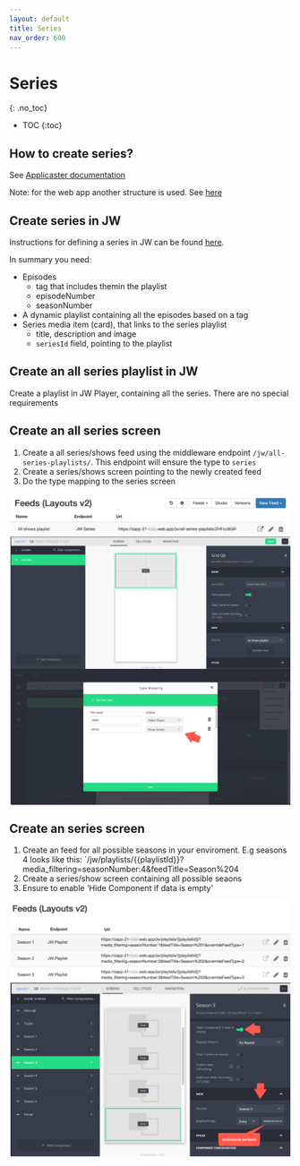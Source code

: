```yaml
---
layout: default
title: Series
nav_order: 600
---
```

# Series
{: .no_toc}

- TOC
{:toc}

## How to create series?
See [Applicaster documentation](https://docs.applicaster.com/integrations/jw-endpoints/#create-an-episodic-structure-using-jw-playlists)

Note: for the web app another structure is used. See [here](https://support.jwplayer.com/articles/build-an-ott-apps-series-playlist)

## Create series in JW 
Instructions for defining a series in JW can be found [here](https://support.jwplayer.com/articles/build-an-ott-apps-series-playlist). 

In summary you need:
- Episodes
   - tag that includes themin the playlist
   - episodeNumber
   - seasonNumber
- A dynamic playlist containing all the episodes based on a tag 
- Series media item (card), that links to the series playlist
  - title, description and image
  - `seriesId` field, pointing to the playlist


## Create an all series playlist in JW 
Create a playlist in JW Player, containing all the series. There are no special requirements

## Create an all series screen
1. Create a all series/shows feed using the middleware endpoint  `/jw/all-series-playlists/`. This endpoint will ensure the type to `series`
1. Create a series/shows screen pointing to the newly created feed
1. Do the type mapping to the series screen

<div style="display:flex; justify-content: center;"> 
  <img src="./img/series-all-feed.png" width="500"> 
</div>
<div style="display:flex; justify-content: center;"> 
  <img src="./img/series-all-screen.png" width="500"> 
</div>
<div style="display:flex; justify-content: center;"> 
  <img src="./img/series-type-mapping.png" width="500"> 
</div>

## Create an series screen
1. Create an feed for all possible seasons in your enviroment. E.g seasons 4 looks like this:  `/jw/playlists/{{playlistId}}?media_filtering=seasonNumber:4&feedTitle=Season%204
1. Create a series/show screen containing all possible seaons
1. Ensure to enable 'Hide Component if data is empty' 

<div style="display:flex; justify-content: center;"> 
  <img src="./img/series-season-feeds.png" width="500"> 
</div>

<div style="display:flex; justify-content: center;"> 
  <img src="./img/series-show-screen.png" width="500"> 
</div>
